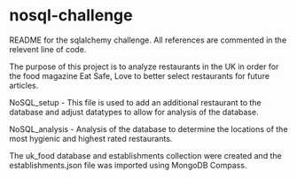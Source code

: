 # nosql-challenge

README for the sqlalchemy challenge. All references are commented in the relevent line of code.

The purpose of this project is to analyze restaurants in the UK in order for the food magazine Eat Safe, Love to better select restaurants for future articles.

NoSQL_setup - This file is used to add an additional restaurant to the database and adjust datatypes to allow for analysis of the database. 

NoSQL_analysis - Analysis of the database to determine the locations of the most hygienic and highest rated restaurants. 

The uk_food database and establishments collection were created and the establishments.json file was imported using MongoDB Compass. 

